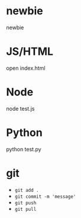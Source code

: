 # newbie
newbie

# JS/HTML
open index.html

# Node
node test.js

# Python
python test.py

# git
* `git add .`
* `git commit -m 'message'`
* `git push`
* `git pull`
